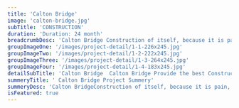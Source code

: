 ```yaml
---
title: 'Calton Bridge'
image: 'calton-bridge.jpg'
subTitle: 'CONSTRUCTION'
duration: 'Duration: 24 month'
breadcrumbDesc: 'Calton Bridge Construction of itself, because it is pain some proper style design occur are pleasure'
groupImageOne: '/images/project-detail/1-1-226x245.jpg'
groupImageTwo: '/images/project-detail/1-2-222x245.jpg'
groupImageThree: '/images/project-detail/1-3-264x245.jpg'
groupImageFour: '/images/project-detail/1-4-183x245.jpg'
detailSubTitle: 'Calton Bridge  Calton Bridge Provide the best Constructin services for our client with their satisfaction we have expert team, modern equipments and quality materials'
summeryTitle: ' Calton Bridge Project Summery'
summeryDesc: 'Calton BridgeConstruction of itself, because it is pain, but because some are proper style design occur in toil and pain pleasure we have a expert team some of the main features pleasure rationally encounter consequences that are extremely painful. Nor again is there anyone who loves or pursues or desires to obtain pain of itself, because it is pain, but because occasionally circumstances occur in which toil and pain can procure him some great pleasure...'
isFeatured: true
---
```

